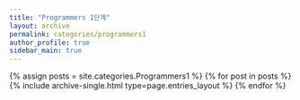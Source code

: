 ```yaml
---
title: "Programmers 1단계"
layout: archive
permalink: categories/programmers1
author_profile: true
sidebar_main: true
---
```


{% assign posts = site.categories.Programmers1 %}
{% for post in posts %} {% include archive-single.html type=page.entries_layout %} {% endfor %}
